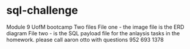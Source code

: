 # sql-challenge
Module 9 UofM bootcamp
Two files 
File one - the image file is the ERD diagram 
File two - is the SQL payload file for the anlaysis tasks in the homework. 
please call aaron otto with questions 952 693 1378
